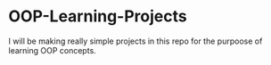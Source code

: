 # OOP-Learning-Projects
I will be making really simple projects in this repo for the purpoose of learning OOP concepts.
